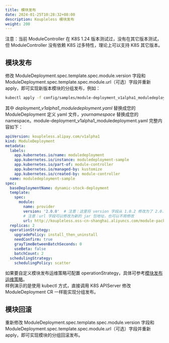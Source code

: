 ```yaml
---
title: 模块发布
date: 2024-01-25T10:28:32+08:00
description: Koupleless 模块发布
weight: 200
---
```


注意：当前 ModuleController 在 K8S 1.24 版本测试过，没有在其它版本测试，但 ModuleController 没有依赖 K8S 过多特性，理论上可以支持 K8S 其它版本。

## 模块发布
修改 ModuleDeployment.spec.template.spec.module.version 字段和 ModuleDeployment.spec.template.spec.module.url（可选）字段并重新 apply，即可实现新版本模块的分组发布，例如：
```bash
kubectl apply -f config/samples/module-deployment_v1alpha1_moduledeployment.yaml --namespace yournamespace
```
其中 _deployment_v1alpha1_moduledeployment.yaml_ 替换成您的 ModuleDeployment 定义 yaml 文件，_yournamespace_ 替换成您的 namespace。module-deployment_v1alpha1_moduledeployment.yaml 完整内容如下：
```yaml
apiVersion: koupleless.alipay.com/v1alpha1
kind: ModuleDeployment
metadata:
  labels:
    app.kubernetes.io/name: moduledeployment
    app.kubernetes.io/instance: moduledeployment-sample
    app.kubernetes.io/part-of: module-controller
    app.kubernetes.io/managed-by: kustomize
    app.kubernetes.io/created-by: module-controller
  name: moduledeployment-sample
spec:
  baseDeploymentName: dynamic-stock-deployment
  template:
    spec:
      module:
        name: provider
        version: '2.0.0'  # 注意：这里将 version 字段从 1.0.2 修改为了 2.0.0 即可实现模块新版本分组发布
        # 注意：url 字段可以修改为新的 jar 包地址，也可以不用修改
        url: http://koupleless.oss-cn-shanghai.aliyuncs.com/module-packages/stable/dynamic-provider-1.0.2-ark-biz.jar
  replicas: 2
  operationStrategy:
    upgradePolicy: install_then_uninstall
    needConfirm: true
    grayTimeBetweenBatchSeconds: 0
    useBeta: false
    batchCount: 2
  schedulingStrategy:
    schedulingPolicy: scatter
```

如果要自定义模块发布运维策略可配置 operationStrategy，具体可参考[模块发布运维策略](/docs/contribution-guidelines/module-controller/crd-definition)。<br />样例演示的是使用 kubectl 方式，直接调用 K8S APIServer 修改 ModuleDeployment CR 一样能实现分组发布。


## 模块回滚
重新修改 ModuleDeployment.spec.template.spec.module.version 字段和 ModuleDeployment.spec.template.spec.module.url（可选）字段并重新 apply，即可实现模块的分组回滚发布。

<br/>
<br/>
